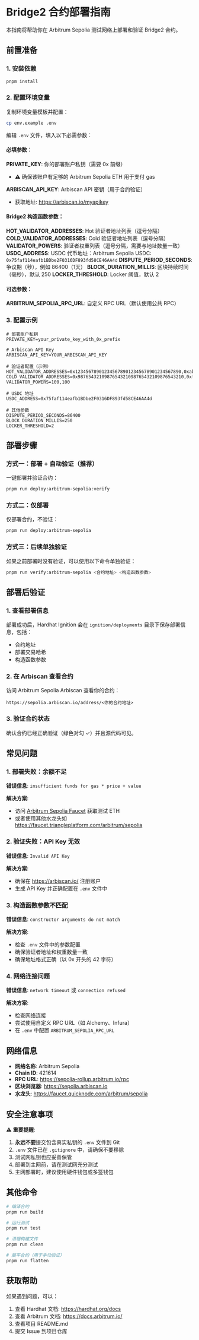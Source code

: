 # Bridge2 合约部署指南

本指南将帮助你在 Arbitrum Sepolia 测试网络上部署和验证 Bridge2 合约。

## 前置准备

### 1. 安装依赖

```bash
pnpm install
```

### 2. 配置环境变量

复制环境变量模板并配置：

```bash
cp env.example .env
```

编辑 `.env` 文件，填入以下必需参数：

#### 必填参数：

**PRIVATE_KEY**: 你的部署账户私钥（需要 0x 前缀）
  - ⚠️ 确保该账户有足够的 Arbitrum Sepolia ETH 用于支付 gas

**ARBISCAN_API_KEY**: Arbiscan API 密钥（用于合约验证）
  - 获取地址: https://arbiscan.io/myapikey

#### Bridge2 构造函数参数：

**HOT_VALIDATOR_ADDRESSES**: Hot 验证者地址列表（逗号分隔）
**COLD_VALIDATOR_ADDRESSES**: Cold 验证者地址列表（逗号分隔）
**VALIDATOR_POWERS**: 验证者权重列表（逗号分隔，需要与地址数量一致）
**USDC_ADDRESS**: USDC 代币地址：Arbitrum Sepolia USDC: `0x75faf114eafb1BDbe2F0316DF893fd58CE46AA4d`
**DISPUTE_PERIOD_SECONDS**: 争议期（秒），例如 86400（1天）
**BLOCK_DURATION_MILLIS**: 区块持续时间（毫秒），默认 250
**LOCKER_THRESHOLD**: Locker 阈值，默认 2

#### 可选参数：

**ARBITRUM_SEPOLIA_RPC_URL**: 自定义 RPC URL（默认使用公共 RPC）

### 3. 配置示例

```env
# 部署账户私钥
PRIVATE_KEY=your_private_key_with_0x_prefix

# Arbiscan API Key
ARBISCAN_API_KEY=YOUR_ARBISCAN_API_KEY

# 验证者配置（示例）
HOT_VALIDATOR_ADDRESSES=0x1234567890123456789012345678901234567890,0xabcdefabcdefabcdefabcdefabcdefabcdefabcd
COLD_VALIDATOR_ADDRESSES=0x9876543210987654321098765432109876543210,0xfedcbafedcbafedcbafedcbafedcbafedcbafed
VALIDATOR_POWERS=100,100

# USDC 地址
USDC_ADDRESS=0x75faf114eafb1BDbe2F0316DF893fd58CE46AA4d

# 其他参数
DISPUTE_PERIOD_SECONDS=86400
BLOCK_DURATION_MILLIS=250
LOCKER_THRESHOLD=2
```

## 部署步骤

### 方式一：部署 + 自动验证（推荐）

一键部署并验证合约：

```bash
pnpm run deploy:arbitrum-sepolia:verify
```

### 方式二：仅部署

仅部署合约，不验证：

```bash
pnpm run deploy:arbitrum-sepolia
```

### 方式三：后续单独验证

如果之前部署时没有验证，可以使用以下命令单独验证：

```bash
pnpm run verify:arbitrum-sepolia <合约地址> <构造函数参数>
```

## 部署后验证

### 1. 查看部署信息

部署成功后，Hardhat Ignition 会在 `ignition/deployments` 目录下保存部署信息，包括：
- 合约地址
- 部署交易哈希
- 构造函数参数

### 2. 在 Arbiscan 查看合约

访问 Arbitrum Sepolia Arbiscan 查看你的合约：

```
https://sepolia.arbiscan.io/address/<你的合约地址>
```

### 3. 验证合约状态

确认合约已经正确验证（绿色对勾 ✓）并且源代码可见。

## 常见问题

### 1. 部署失败：余额不足

**错误信息**: `insufficient funds for gas * price + value`

**解决方案**: 
- 访问 [Arbitrum Sepolia Faucet](https://faucet.quicknode.com/arbitrum/sepolia) 获取测试 ETH
- 或者使用其他水龙头如 https://faucet.triangleplatform.com/arbitrum/sepolia

### 2. 验证失败：API Key 无效

**错误信息**: `Invalid API Key`

**解决方案**: 
- 确保在 https://arbiscan.io/ 注册账户
- 生成 API Key 并正确配置在 `.env` 文件中

### 3. 构造函数参数不匹配

**错误信息**: `constructor arguments do not match`

**解决方案**:
- 检查 `.env` 文件中的参数配置
- 确保验证者地址和权重数量一致
- 确保地址格式正确（以 0x 开头的 42 字符）

### 4. 网络连接问题

**错误信息**: `network timeout` 或 `connection refused`

**解决方案**:
- 检查网络连接
- 尝试使用自定义 RPC URL（如 Alchemy、Infura）
- 在 `.env` 中配置 `ARBITRUM_SEPOLIA_RPC_URL`

## 网络信息

- **网络名称**: Arbitrum Sepolia
- **Chain ID**: 421614
- **RPC URL**: https://sepolia-rollup.arbitrum.io/rpc
- **区块浏览器**: https://sepolia.arbiscan.io
- **水龙头**: https://faucet.quicknode.com/arbitrum/sepolia

## 安全注意事项

⚠️ **重要提醒**:

1. **永远不要**提交包含真实私钥的 `.env` 文件到 Git
2. `.env` 文件已在 `.gitignore` 中，请确保不要移除
3. 测试网私钥也应妥善保管
4. 部署到主网前，请在测试网充分测试
5. 主网部署时，建议使用硬件钱包或多签钱包

## 其他命令

```bash
# 编译合约
pnpm run build

# 运行测试
pnpm run test

# 清理构建文件
pnpm run clean

# 展平合约（用于手动验证）
pnpm run flatten
```

## 获取帮助

如果遇到问题，可以：

1. 查看 Hardhat 文档: https://hardhat.org/docs
2. 查看 Arbitrum 文档: https://docs.arbitrum.io/
3. 查看项目 README.md
4. 提交 Issue 到项目仓库

